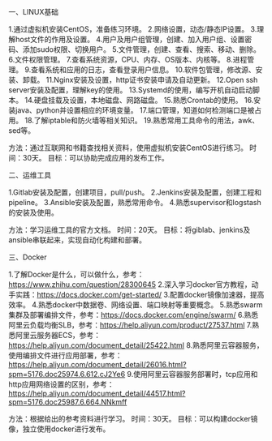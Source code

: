 一、LINUX基础

1.通过虚拟机安装CentOS，准备练习环境。
2.网络设置，动态/静态IP设置。
3.理解host文件的作用及设置。
4.用户及用户组管理，创建、加入用户组、设置密码、添加sudo权限、切换用户。
5.文件管理，创建、查看、搜索、移动、删除。
6.文件权限管理。
7.查看系统资源，CPU、内存、OS版本、内核等。
8.进程管理。
9.查看系统和应用的日志，查看登录用户信息。
10.软件包管理，修改源、安装、卸载。
11.Nginx安装及设置，http证书安装申请及自动更新。
12.Open ssh server安装及配置，理解key的使用。
13.Systemd的使用，编写开机自动启动脚本。
14.硬盘挂载及设置，本地磁盘、网路磁盘。
15.熟悉Crontab的使用。
16.安装java、python并设置相应的环境变量。
17.端口管理，知道如何检测端口是被占用。
18.了解iptable和防火墙等相关知识。
19.熟悉常用工具命令的用法，awk、sed等。

方法：通过互联网和书籍查找相关资料，使用虚拟机安装CentOS进行练习。
时间：30天。
目标：可以协助完成应用的发布工作。




二、运维工具

1.Gitlab安装及配置，创建项目，pull/push。
2.Jenkins安装及配置，创建工程和pipeline。
3.Ansible安装及配置，熟悉常用命令。
4.熟悉supervisor和logstash的安装及使用。


方法：学习运维工具的官方文档。
时间：20天。
目标：将giblab、jenkins及ansible串联起来，实现自动化构建和部署。



三、Docker

1.了解Docker是什么，可以做什么，参考：https://www.zhihu.com/question/28300645
2.深入学习docker官方教程，动手实践：https://docs.docker.com/get-started/
3.配置docker镜像加速器，提高效率。
4.熟悉docker中数据卷、网络设置、端口映射等重要概念。
5.熟悉swarm集群及部署编排文件，参考：https://docs.docker.com/engine/swarm/
6.熟悉阿里云负载均衡SLB，参考：https://help.aliyun.com/product/27537.html
7.熟悉阿里云服务器ECS，参考：https://help.aliyun.com/document_detail/25422.html
8.熟悉阿里云容器服务，使用编排文件进行应用部署，参考：https://help.aliyun.com/document_detail/26016.html?spm=5176.doc25974.6.612.cJ2Ye6
9.使用阿里云容器服务部署时，tcp应用和http应用网络设置的区别，参考：https://help.aliyun.com/document_detail/44517.html?spm=5176.doc25987.6.664.NNkmff



方法：根据给出的参考资料进行学习。
时间：30天。
目标：可以构建docker镜像，独立使用docker进行发布。

